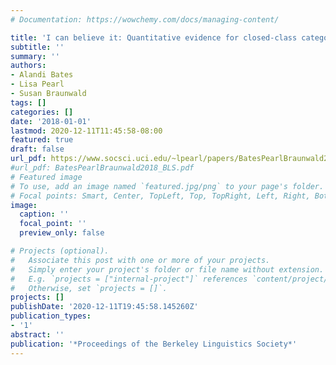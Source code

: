 ```yaml
---
# Documentation: https://wowchemy.com/docs/managing-content/

title: 'I can believe it: Quantitative evidence for closed-class category knowledge in an English-speaking 20-to 24-month-old child'
subtitle: ''
summary: ''
authors:
- Alandi Bates
- Lisa Pearl
- Susan Braunwald
tags: []
categories: []
date: '2018-01-01'
lastmod: 2020-12-11T11:45:58-08:00
featured: true
draft: false
url_pdf: https://www.socsci.uci.edu/~lpearl/papers/BatesPearlBraunwald2018_BLS.pdf
#url_pdf: BatesPearlBraunwald2018_BLS.pdf
# Featured image
# To use, add an image named `featured.jpg/png` to your page's folder.
# Focal points: Smart, Center, TopLeft, Top, TopRight, Left, Right, BottomLeft, Bottom, BottomRight.
image:
  caption: ''
  focal_point: ''
  preview_only: false

# Projects (optional).
#   Associate this post with one or more of your projects.
#   Simply enter your project's folder or file name without extension.
#   E.g. `projects = ["internal-project"]` references `content/project/deep-learning/index.md`.
#   Otherwise, set `projects = []`.
projects: []
publishDate: '2020-12-11T19:45:58.145260Z'
publication_types:
- '1'
abstract: ''
publication: '*Proceedings of the Berkeley Linguistics Society*'
---
```

